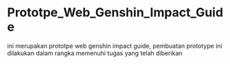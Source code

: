 # Prototpe_Web_Genshin_Impact_Guide
ini merupakan prototpe web genshin impact guide, pembuatan prototype ini dilakukan dalam rangka memenuhi tugas yang telah diberikan
